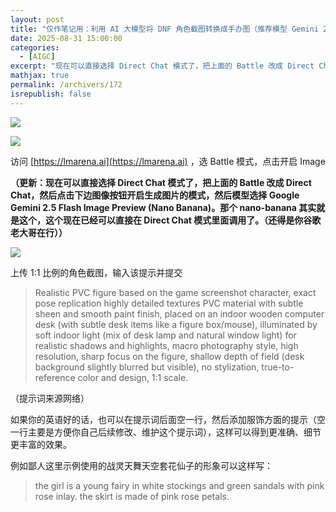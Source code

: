 ```yaml
---
layout: post
title: "仅作笔记用：利用 AI 大模型将 DNF 角色截图转换成手办图（推荐模型 Gemini 2.5 Flash Image）"
date: 2025-08-31 15:00:00
categories: 
  - [AIGC]
excerpt: "现在可以直接选择 Direct Chat 模式了，把上面的 Battle 改成 Direct Chat，然后点击下边图像按钮开启生成图片的模式，然后模型选择 Google Gemini 2.5 Flash Image Preview (Nano Banana)。那个 nano-banana 其实就是这个，这个现在已经可以直接在 Direct Chat 模式里面调用了。"
mathjax: true
permalink: /archivers/172
isrepublish: false
---
```


![](https://images.weserv.nl?url=https://picx.zhimg.com/v2-be7a1f53f867b90814811787e380d5b4_r.png)

![](https://images.weserv.nl?url=https://picx.zhimg.com/v2-4a02f49f23dab43b8481b81e37365a44_r.png)

访问 [https://lmarena.ai](https://lmarena.ai) ，选 Battle 模式，点击开启 Image

**（更新：现在可以直接选择 Direct Chat 模式了，把上面的 Battle 改成 Direct Chat，然后点击下边图像按钮开启生成图片的模式，然后模型选择 Google Gemini 2.5 Flash Image Preview (Nano Banana)。那个 nano-banana 其实就是这个，这个现在已经可以直接在 Direct Chat 模式里面调用了。（还得是你谷歌老大哥在行））**

![](https://images.weserv.nl?url=https://pic1.zhimg.com/v2-6798c021a5ab17d573a135a035dfc27c_r.png)

上传 1:1 比例的角色截图，输入该提示并提交

> Realistic PVC figure based on the game screenshot character,
exact pose replication
highly detailed textures
PVC material with subtle sheen and smooth paint finish,
placed on an indoor wooden computer desk (with subtle desk items like a figure box/mouse),
illuminated by soft indoor light (mix of desk lamp and natural window light) for realistic shadows and highlights,
macro photography style, high resolution, sharp focus on the figure, shallow depth of field (desk background slightly blurred but visible),
no stylization, true-to-reference color and design, 1:1 scale.

（提示词来源网络）



如果你的英语好的话，也可以在提示词后面空一行，然后添加服饰方面的提示（空一行主要是方便你自己后续修改、维护这个提示词），这样可以得到更准确、细节更丰富的效果。

例如鄙人这里示例使用的战灵天舞天空套花仙子的形象可以这样写：

> the girl is a young fairy in white stockings and green sandals with pink rose inlay. the skirt is made of pink rose petals.